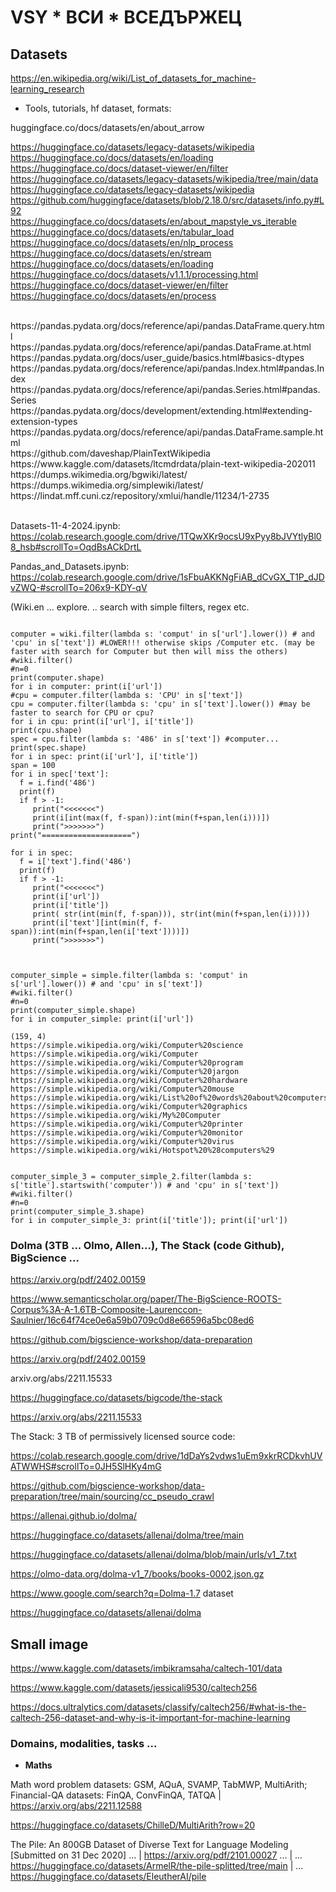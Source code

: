 # VSY * ВСИ * ВСЕДЪРЖЕЦ

## Datasets

https://en.wikipedia.org/wiki/List_of_datasets_for_machine-learning_research


* Tools, tutorials, hf dataset, formats:

huggingface.co/docs/datasets/en/about_arrow

https://huggingface.co/datasets/legacy-datasets/wikipedia  <br>
https://huggingface.co/docs/datasets/en/loading <br>
https://huggingface.co/docs/dataset-viewer/en/filter <br>
https://huggingface.co/datasets/legacy-datasets/wikipedia/tree/main/data <br>
https://huggingface.co/datasets/legacy-datasets/wikipedia <br>
https://github.com/huggingface/datasets/blob/2.18.0/src/datasets/info.py#L92 <br>
https://huggingface.co/docs/datasets/en/about_mapstyle_vs_iterable <br>
https://huggingface.co/docs/datasets/en/tabular_load <br>
https://huggingface.co/docs/datasets/en/nlp_process <br>
https://huggingface.co/docs/datasets/en/stream  <br>
https://huggingface.co/docs/datasets/en/loading  <br>
https://huggingface.co/docs/datasets/v1.1.1/processing.html  <br>
https://huggingface.co/docs/dataset-viewer/en/filter  <br>
https://huggingface.co/docs/datasets/en/process  <br>

<br>
https://pandas.pydata.org/docs/reference/api/pandas.DataFrame.query.html<br>
https://pandas.pydata.org/docs/reference/api/pandas.DataFrame.at.html<br>
https://pandas.pydata.org/docs/user_guide/basics.html#basics-dtypes<br>
https://pandas.pydata.org/docs/reference/api/pandas.Index.html#pandas.Index<br>
https://pandas.pydata.org/docs/reference/api/pandas.Series.html#pandas.Series<br>
https://pandas.pydata.org/docs/development/extending.html#extending-extension-types<br>
https://pandas.pydata.org/docs/reference/api/pandas.DataFrame.sample.html<br>
https://github.com/daveshap/PlainTextWikipedia<br>
https://www.kaggle.com/datasets/ltcmdrdata/plain-text-wikipedia-202011<br>
https://dumps.wikimedia.org/bgwiki/latest/<br>
https://dumps.wikimedia.org/simplewiki/latest/<br>
https://lindat.mff.cuni.cz/repository/xmlui/handle/11234/1-2735<br>
<br>

Datasets-11-4-2024.ipynb: 
https://colab.research.google.com/drive/1TQwXKr9ocsU9xPyy8bJVYtlyBl08_hsb#scrollTo=OqdBsACkDrtL

Pandas_and_Datasets.ipynb: 
https://colab.research.google.com/drive/1sFbuAKKNgFiAB_dCvGX_T1P_dJDvZWQ-#scrollTo=206x9-KDY-qV

(Wiki.en ... explore. .. search with simple filters, regex etc.
```

computer = wiki.filter(lambda s: 'comput' in s['url'].lower()) # and 'cpu' in s['text']) #LOWER!!! otherwise skips /Computer etc. (may be faster with search for Computer but then will miss the others)
#wiki.filter()
#n=0
print(computer.shape)
for i in computer: print(i['url'])
#cpu = computer.filter(lambda s: 'CPU' in s['text'])
cpu = computer.filter(lambda s: 'cpu' in s['text'].lower()) #may be faster to search for CPU or cpu?
for i in cpu: print(i['url'], i['title'])
print(cpu.shape)
spec = cpu.filter(lambda s: '486' in s['text']) #computer...
print(spec.shape)
for i in spec: print(i['url'], i['title'])
span = 100
for i in spec['text']:
  f = i.find('486')
  print(f)
  if f > -1:
     print("<<<<<<<")
     print(i[int(max(f, f-span)):int(min(f+span,len(i)))])
     print(">>>>>>>")
print("====================")

for i in spec:
  f = i['text'].find('486')
  print(f)
  if f > -1:
     print("<<<<<<<")
     print(i['url'])
     print(i['title'])
     print( str(int(min(f, f-span))), str(int(min(f+span,len(i)))))
     print(i['text'][int(min(f, f-span)):int(min(f+span,len(i['text'])))])
     print(">>>>>>>")



computer_simple = simple.filter(lambda s: 'comput' in s['url'].lower()) # and 'cpu' in s['text'])
#wiki.filter()
#n=0
print(computer_simple.shape)
for i in computer_simple: print(i['url'])

(159, 4)
https://simple.wikipedia.org/wiki/Computer%20science
https://simple.wikipedia.org/wiki/Computer
https://simple.wikipedia.org/wiki/Computer%20program
https://simple.wikipedia.org/wiki/Computer%20jargon
https://simple.wikipedia.org/wiki/Computer%20hardware
https://simple.wikipedia.org/wiki/Computer%20mouse
https://simple.wikipedia.org/wiki/List%20of%20words%20about%20computers
https://simple.wikipedia.org/wiki/Computer%20graphics
https://simple.wikipedia.org/wiki/My%20Computer
https://simple.wikipedia.org/wiki/Computer%20printer
https://simple.wikipedia.org/wiki/Computer%20monitor
https://simple.wikipedia.org/wiki/Computer%20virus
https://simple.wikipedia.org/wiki/Hotspot%20%28computers%29


computer_simple_3 = computer_simple_2.filter(lambda s: s['title'].startswith('computer')) # and 'cpu' in s['text'])
#wiki.filter()
#n=0
print(computer_simple_3.shape)
for i in computer_simple_3: print(i['title']); print(i['url'])
```
### Dolma (3TB ... Olmo, Allen...), The Stack (code Github), BigScience ...

https://arxiv.org/pdf/2402.00159

https://www.semanticscholar.org/paper/The-BigScience-ROOTS-Corpus%3A-A-1.6TB-Composite-Laurenccon-Saulnier/16c64f74ce0e6a59b0709c0d8e66596a5bc08ed6

https://github.com/bigscience-workshop/data-preparation

https://arxiv.org/pdf/2402.00159

arxiv.org/abs/2211.15533

https://huggingface.co/datasets/bigcode/the-stack

https://arxiv.org/abs/2211.15533

The Stack: 3 TB of permissively licensed source code: 

https://colab.research.google.com/drive/1dDaYs2vdws1uEm9xkrRCDkvhUVATWWHS#scrollTo=0JH5SlHKy4mG

https://github.com/bigscience-workshop/data-preparation/tree/main/sourcing/cc_pseudo_crawl

https://allenai.github.io/dolma/

https://huggingface.co/datasets/allenai/dolma/tree/main

https://huggingface.co/datasets/allenai/dolma/blob/main/urls/v1_7.txt

https://olmo-data.org/dolma-v1_7/books/books-0002.json.gz

https://www.google.com/search?q=Dolma-1.7 dataset

https://huggingface.co/datasets/allenai/dolma

## Small image

https://www.kaggle.com/datasets/imbikramsaha/caltech-101/data

https://www.kaggle.com/datasets/jessicali9530/caltech256

https://docs.ultralytics.com/datasets/classify/caltech256/#what-is-the-caltech-256-dataset-and-why-is-it-important-for-machine-learning


### Domains, modalities, tasks ...

* **Maths**

Math word problem datasets: GSM, AQuA, SVAMP, TabMWP, MultiArith; Financial-QA datasets: FinQA, ConvFinQA, TATQA | https://arxiv.org/abs/2211.12588

https://huggingface.co/datasets/ChilleD/MultiArith?row=20

The Pile: An 800GB Dataset of Diverse Text for Language Modeling [Submitted on 31 Dec 2020] ... | https://arxiv.org/pdf/2101.00027 ... | ... https://huggingface.co/datasets/ArmelR/the-pile-splitted/tree/main
| ... https://huggingface.co/datasets/EleutherAI/pile


